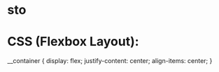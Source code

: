 # sto
# CSS (Flexbox Layout):
__container {
  display: flex;
  justify-content: center;
  align-items: center;
}
